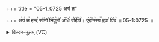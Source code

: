 +++
title = "05-1_0725 अयं त"

+++
अ꣣यं꣡ त꣢ इन्द्र꣣ सो꣢मो꣣ नि꣡पू꣢तो꣣ अ꣡धि꣢ ब꣣र्हि꣡षि꣢। ए꣡ही꣢म꣣स्य꣢꣫ द्रवा꣣ पि꣡ब꣢ ॥ 05-1:0725 ॥

<details><summary>विस्वर-मूलम् (VC)</summary>

अयं त इन्द्र सोमो निपूतो अधि बर्हिषि । एहीमस्य द्रवा पिब ॥७२५॥
</details>